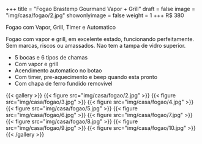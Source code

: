 +++
title = "Fogao Brastemp Gourmand Vapor + Grill"
draft = false
image = "img/casa/fogao/2.jpg"
showonlyimage = false
weight = 1
+++
<span class="price">R$ 380</span>

Fogao com Vapor, Grill, Timer e Automatico

<!--more-->

Fogao com vapor e grill, em excelente estado, funcionando perfeitamente. Sem marcas, riscos ou amassados. Nao tem a tampa de vidro superior.

- 5 bocas e 6 tipos de chamas
- Com vapor e grill
- Acendimento automatico no botao
- Com timer, pre-aquecimento e beep quando esta pronto
- Com chapa de ferro fundido removivel


{{< gallery >}}
{{< figure src="img/casa/fogao/2.jpg" >}}
{{< figure src="img/casa/fogao/3.jpg" >}}
{{< figure src="img/casa/fogao/4.jpg" >}}
{{< figure src="img/casa/fogao/5.jpg" >}}
{{< figure src="img/casa/fogao/6.jpg" >}}
{{< figure src="img/casa/fogao/7.jpg" >}}
{{< figure src="img/casa/fogao/8.jpg" >}}
{{< figure src="img/casa/fogao/9.jpg" >}}
{{< figure src="img/casa/fogao/10.jpg" >}}
{{< /gallery >}}

